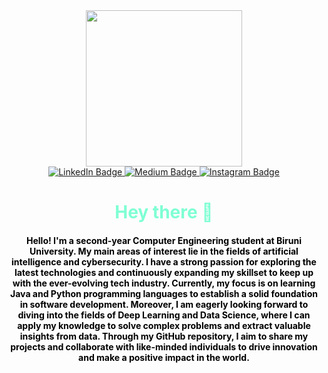 <div id="header" align="center">
  <img src="https://media.giphy.com/media/JdkIAaVJ7p86A/giphy.gif" width="250"/>
</div>

<div id="badges" align="center">
  <a href="https://www.linkedin.com/in/abdullokh-abdukodirov-9745b5203/">
    <img src="https://img.shields.io/badge/LinkedIn-blue?style=for-the-badge&logo=linkedin&logoColor=white" alt="LinkedIn Badge">
  </a> 
  <a href="https://medium.com/@abdullahabdulkadir0/">
    <img src="https://img.shields.io/badge/Medium-black?style=for-the-badge&logo=medium&logoColor=white" alt="Medium Badge">
  </a> 
   <a href="https://instagram.com/dimoontri?igshid=MjEwN2IyYWYwYw==">
     <img src="https://img.shields.io/badge/Instagram-orange?style=for-the-badge&logo=instagram&logoColor=white" alt="Instagram Badge">
  </a> 
</div>

<div id="header" align="center">
  <h1 style ="color: aquamarine;">Hey there 👋</h1>
<h4 style ="color: black;">Hello! I'm a second-year Computer Engineering student at Biruni University. My main areas of interest lie in the fields of artificial intelligence and cybersecurity. I have a strong passion for exploring the latest technologies and continuously expanding my skillset to keep up with the ever-evolving tech industry. Currently, my focus is on learning Java and Python programming languages to establish a solid foundation in software development. Moreover, I am eagerly looking forward to diving into the fields of Deep Learning and Data Science, where I can apply my knowledge to solve complex problems and extract valuable insights from data. Through my GitHub repository, I aim to share my projects and collaborate with like-minded individuals to drive innovation and make a positive impact in the world.</h4>
</div>



